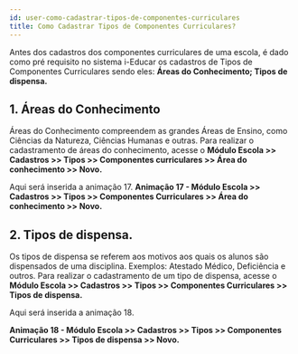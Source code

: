 ```yaml
---
id: user-como-cadastrar-tipos-de-componentes-curriculares
title: Como Cadastrar Tipos de Componentes Curriculares?
---
```


Antes dos cadastros dos componentes curriculares de uma escola, é dado como pré requisito no sistema i-Educar os cadastros de Tipos de Componentes Curriculares sendo eles: **Áreas do Conhecimento;  Tipos de dispensa.**

## 1. Áreas do Conhecimento

Áreas do Conhecimento compreendem as grandes Áreas de Ensino, como Ciências da Natureza, Ciências Humanas e outras.
Para realizar o cadastramento de áreas do conhecimento, acesse o **Módulo Escola >> Cadastros >> Tipos >> Componentes curriculares >> Área do conhecimento >> Novo.**

Aqui será inserida a animação 17.
**Animação 17 - Módulo Escola >> Cadastros >> Tipos >> Componentes Curriculares >> Área do conhecimento >> Novo.**


## 2. Tipos de dispensa.
Os tipos de dispensa se referem aos motivos aos quais os alunos são dispensados de uma disciplina. Exemplos: Atestado Médico, Deficiência e outros.
Para realizar o cadastramento de um tipo de dispensa, acesse o **Módulo Escola >> Cadastros >> Tipos >> Componentes Curriculares >> Tipos de dispensa.**

Aqui será inserida a animação 18.

**Animação 18 - Módulo Escola >> Cadastros >> Tipos >> Componentes Curriculares >> Tipos de dispensa >> Novo.**


